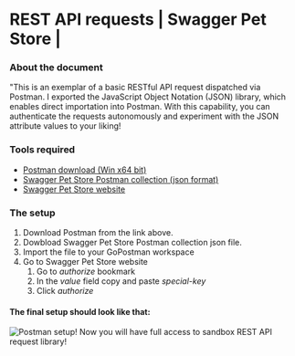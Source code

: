 # REST API requests | Swagger Pet Store |

### About the document
"This is an exemplar of a basic RESTful API request dispatched via Postman. I exported the JavaScript Object Notation (JSON) library, which enables direct importation into Postman. With this capability, you can authenticate the requests autonomously and experiment with the JSON attribute values to your liking!

### Tools required
* [Postman download (Win x64 bit)](https://www.postman.com/downloads/)
* [Swagger Pet Store Postman collection (json format)](https://github.com/MalfiRG/Project1/blob/main/Other-tools/Swagger-Pet-Store.postman_collection.json)
* [Swagger Pet Store website](https://petstore.swagger.io/)

### The setup
1. Download Postman from the link above.
2. Dowbload Swagger Pet Store Postman collection json file.
3. Import the file to your GoPostman workspace
4. Go to Swagger Pet Store website
	1. Go to _authorize_ bookmark
	2. In the _value_ field copy and paste _special-key_
	3. Click _authorize_

#### The final setup should look like that:
![Postman setup!](https://github.com/MalfiRG/Project1/blob/main/Other-tools/Postman-setup.png)
Now you will have full access to sandbox REST API request library!

